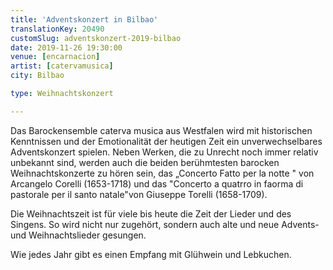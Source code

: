 ```yaml
---
title: 'Adventskonzert in Bilbao'
translationKey: 20490
customSlug: adventskonzert-2019-bilbao
date: 2019-11-26 19:30:00
venue: [encarnacion]
artist: [catervamusica]
city: Bilbao

type: Weihnachtskonzert

---
```

Das Barockensemble caterva musica aus Westfalen wird mit historischen Kenntnissen und der Emotionalität der heutigen Zeit ein unverwechselbares Adventskonzert spielen. Neben Werken, die zu Unrecht noch immer relativ unbekannt sind, werden auch die beiden berühmtesten barocken Weihnachtskonzerte zu hören sein, das „Concerto Fatto per la notte " ​von Arcangelo Corelli (1653-1718) und das "Concerto a quatrro in faorma di pastorale per il santo natale"von Giuseppe Torelli (1658-1709).

Die Weihnachtszeit ist für viele bis heute die Zeit der Lieder und des Singens. So wird nicht nur zugehört, sondern auch alte und neue Advents-und Weihnachtslieder gesungen.

Wie jedes Jahr gibt es einen Empfang mit Glühwein und Lebkuchen.
